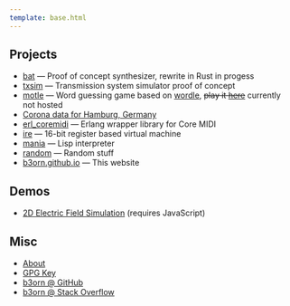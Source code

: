 ```yaml
---
template: base.html
---
```


## Projects
- [bat](https://github.com/b3orn/bat) &mdash; Proof of concept synthesizer, rewrite in Rust in progess
- [txsim](https://github.com/b3orn/txsim) &mdash; Transmission system simulator proof of concept
- [motle](https://github.com/b3orn/motle) &mdash; Word guessing game based on [wordle](https://www.powerlanguage.co.uk/wordle), ~~play it [here](https://motle.fac3.org)~~ currently not hosted
- [Corona data for Hamburg, Germany](https://github.com/b3orn/corona-hamburg/blob/master/corona-hamburg.ipynb)
- [erl_coremidi](https://github.com/b3orn/erl_coremidi) &mdash; Erlang wrapper library for Core MIDI
- [ire](https://github.com/b3orn/ire) &mdash; 16-bit register based virtual machine
- [mania](https://github.com/b3orn/mania) &mdash; Lisp interpreter
- [random](https://github.com/b3orn/random) &mdash; Random stuff
- [b3orn.github.io](https://github.com/b3orn/b3orn.github.io) &mdash; This website

## Demos
- [2D Electric Field Simulation](./efield) (requires JavaScript)

## Misc
- [About](./about)
- [GPG Key](./3e7179a4.txt)
- [b3orn @ GitHub](https://github.com/b3orn)
- [b3orn @ Stack Overflow](https://stackoverflow.com/users/1812029/b3orn)
